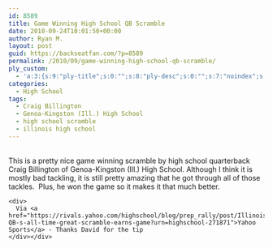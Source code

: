 ```yaml
---
id: 8589
title: Game Winning High School QB Scramble
date: 2010-09-24T10:01:50+00:00
author: Ryan M.
layout: post
guid: https://backseatfan.com/?p=8589
permalink: /2010/09/game-winning-high-school-qb-scramble/
ply_custom:
  - 'a:3:{s:9:"ply-title";s:0:"";s:8:"ply-desc";s:0:"";s:7:"noindex";s:0:"";}'
categories:
  - High School
tags:
  - Craig Billington
  - Genoa-Kingston (Ill.) High School
  - high school scramble
  - illinois high school
---
```


<div class="entry">
  <p>
    <br /> This is a pretty nice game winning scramble by high school quarterback Craig Billington of Genoa-Kingston (Ill.) High School. Although I think it is mostly bad tackling, it is still pretty amazing that he got through all of those tackles.  Plus, he won the game so it makes it that much better.</div>

    <div>
      Via <a href="https://rivals.yahoo.com/highschool/blog/prep_rally/post/Illinois-QB-s-all-time-great-scramble-earns-game?urn=highschool-271871">Yahoo Sports</a> - Thanks David for the tip
    </div></div>
